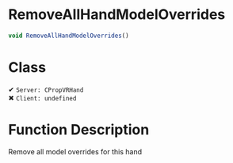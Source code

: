# RemoveAllHandModelOverrides
```js	
void RemoveAllHandModelOverrides()
```
# Class
✔ `Server: CPropVRHand`  
✖ `Client: undefined`  

# Function Description
Remove all model overrides for this hand
